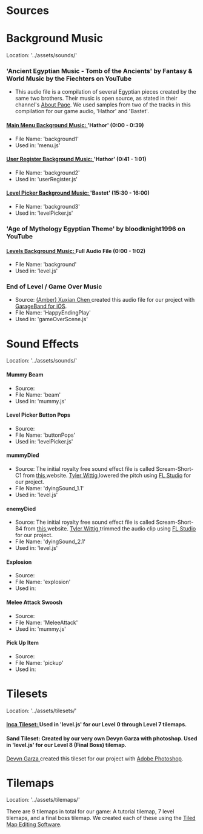 # Sources

# Background Music
Location: '../assets/sounds/'

### 'Ancient Egyptian Music - Tomb of the Ancients' by Fantasy & World Music by the Fiechters on YouTube
* This audio file is a compilation of several Egyptian pieces created by the same two brothers. Their music is open source, as stated in their channel's [About Page](https://www.youtube.com/channel/UCjMZjGhrFq_4llVS_x2XJ_w/about). We used samples from two of the tracks in this compilation for our game audio, 'Hathor' and 'Bastet'.

#### [Main Menu Background Music: ](http://www.youtube.com/watch?v=GI6dOS5ncFc&t=0m0s)  'Hathor' (0:00 - 0:39)
 - File Name: 'background1'
 - Used in: 'menu.js'

#### [User Register Background Music: ](http://www.youtube.com/watch?v=GI6dOS5ncFc&t=0m41s) 'Hathor' (0:41 - 1:01)
 - File Name: 'background2'
 - Used in: 'userRegister.js'

#### [Level Picker Background Music: ](http://www.youtube.com/watch?v=GI6dOS5ncFc&t=15m30s) 'Bastet' (15:30 - 16:00)
 - File Name: 'background3'
 - Used in: 'levelPicker.js'

### 'Age of Mythology Egyptian Theme' by bloodknight1996 on YouTube
#### [Levels Background Music: ](https://slack-redir.net/link?url=https%3A%2F%2Fwww.youtube.com%2Fwatch%3Fv%3DMZtytj8c77o) Full Audio File (0:00 - 1:02)
 - File Name: 'background'
 - Used in: 'level.js'

### End of Level / Game Over Music
 - Source: [(Amber) Xuxian Chen ](https://www.linkedin.com/in/xuxian-chen-81b648b5/) created this audio file for our project with [GarageBand for iOS](https://apps.apple.com/us/app/garageband/id408709785).
 - File Name: 'HappyEndingPlay'
 - Used in: 'gameOverScene.js'


# Sound Effects
Location: '../assets/sounds/'

#### Mummy Beam
 - Source:
 - File Name: 'beam'
 - Used in: 'mummy.js'

#### Level Picker Button Pops
 - Source:
 - File Name: 'buttonPops'
 - Used in: 'levelPicker.js'

#### mummyDied
 - Source: The initial royalty free sound effect file is called Scream-Short-C1 from [this ](https://www.fesliyanstudios.com/royalty-free-sound-effects-download/screams-gasps-yelling-206) website. [Tyler Wittig ](https://www.linkedin.com/in/tylerwittig/) lowered the pitch using [FL Studio](https://www.image-line.com/flstudio/) for our project.
 - File Name: 'dyingSound_1.1'
 - Used in: 'level.js'

#### enemyDied
 - Source: The initial royalty free sound effect file is called Scream-Short-B4 from [this ](https://www.fesliyanstudios.com/royalty-free-sound-effects-download/screams-gasps-yelling-206) website. [Tyler Wittig ](https://www.linkedin.com/in/tylerwittig/) trimmed the audio clip using [FL Studio](https://www.image-line.com/flstudio/) for our project.
 - File Name: 'dyingSound_2.1'
 - Used in: 'level.js'

#### Explosion
 - Source:
 - File Name: 'explosion'
 - Used in:

#### Melee Attack Swoosh
 - Source:
 - File Name: 'MeleeAttack'
 - Used in: 'mummy.js'

#### Pick Up Item
 - Source:
 - File Name: 'pickup'
 - Used in:


# Tilesets
Location: '../assets/tilesets/'

#### [Inca Tileset: ](https://opengameart.org/content/inca-tileset) Used in 'level.js' for our Level 0 through Level 7 tilemaps.

#### Sand Tileset: Created by our very own Devyn Garza with photoshop. Used in 'level.js' for our Level 8 (Final Boss) tilemap.
[Devyn Garza ](https://www.linkedin.com/in/devyn-garza-858541160/) created this tileset for our project with [Adobe Photoshop](https://www.photoshop.com/).

# Tilemaps
Location: '../assets/tilemaps/'

There are 9 tilemaps in total for our game: A tutorial tilemap, 7 level tilemaps, and a final boss tilemap. We created each of these using the [Tiled Map Editing Software](https://www.mapeditor.org/).
